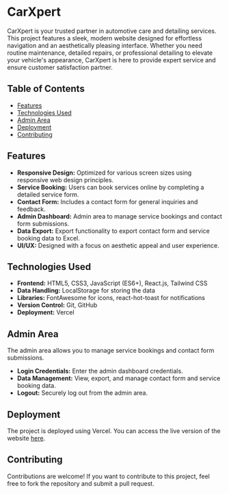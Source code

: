 # CarXpert

CarXpert is your trusted partner in automotive care and detailing services. This project features a sleek, modern website designed for effortless navigation and an aesthetically pleasing interface. Whether you need routine maintenance, detailed repairs, or professional detailing to elevate your vehicle's appearance, CarXpert is here to provide expert service and ensure customer satisfaction partner.

## Table of Contents

- [Features](#features)
- [Technologies Used](#technologies-used)
- [Admin Area](#admin-area)
- [Deployment](#deployment)
- [Contributing](#contributing)

## Features

- **Responsive Design:** Optimized for various screen sizes using responsive web design principles.
- **Service Booking:** Users can book services online by completing a detailed service form.
- **Contact Form:** Includes a contact form for general inquiries and feedback.
- **Admin Dashboard:** Admin area to manage service bookings and contact form submissions.
- **Data Export:** Export functionality to export contact form and service booking data to Excel.
- **UI/UX:** Designed with a focus on aesthetic appeal and user experience.

## Technologies Used

- **Frontend:** HTML5, CSS3, JavaScript (ES6+), React.js, Tailwind CSS
- **Data Handling:** LocalStorage for storing the data
- **Libraries:** FontAwesome for icons, react-hot-toast for notifications
- **Version Control:** Git, GitHub
- **Deployment:** Vercel

## Admin Area

The admin area allows you to manage service bookings and contact form submissions.

- **Login Credentials:** Enter the admin dashboard credentials.
- **Data Management:** View, export, and manage contact form and service booking data.
- **Logout:** Securely log out from the admin area.

## Deployment

The project is deployed using Vercel. You can access the live version of the website [here](https://car-xpert.vercel.app/).

## Contributing

Contributions are welcome! If you want to contribute to this project, feel free to fork the repository and submit a pull request.
